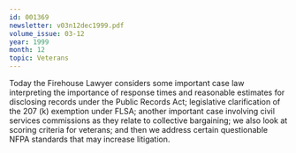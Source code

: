 ```yaml
---
id: 001369
newsletter: v03n12dec1999.pdf
volume_issue: 03-12
year: 1999
month: 12
topic: Veterans
---
```


Today the Firehouse Lawyer considers some important case law interpreting the importance of response times and reasonable estimates for disclosing records under the Public Records Act; legislative clarification of the 207 (k) exemption under FLSA; another important case involving civil services commissions as they relate to collective bargaining; we also look at scoring criteria for veterans; and then we address certain questionable NFPA standards that may increase litigation.